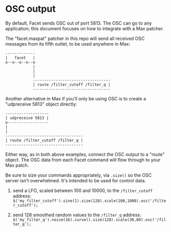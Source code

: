 # OSC output

By default, Facet sends OSC out of port 5813. The OSC can go to any application; this document focuses on how to integrate with a Max patcher.

The "facet.maxpat" patcher in this repo will send all received OSC messages from its fifth outlet, to be used anywhere in Max:

```
-------------
|   facet   |
o--o--o--o--o
            |
            |
            |
            ----------------------------------
            | route /filter_cutoff /filter_q |
            ----------------------------------
```
Another alternative in Max if you'll only be using OSC is to create a "udpreceive 5813" object directly:

```
-------------------
| udpreceive 5813 |
o------------------
|
|
----------------------------------
| route /filter_cutoff /filter_q |
----------------------------------
```

Either way, as in both above examples, connect the OSC output to a "route" object. The OSC data from each Facet command will flow through to your Max patch.

Be sure to size your commands appropriately, via `.size()` so the OSC server isn't overwhelmed. It's intended to be used for control data.

1. send a LFO, scaled between 100 and 10000, to the `/filter_cutoff` address:
`$('my_filter_cutoff').sine(1).size(128).scale(100,1000).osc('/filter_cutoff');`

2. send 128 smoothed random values to the `/filter_q` address:
`$('my_filter_q').noise(16).curve().size(128).scale(30,80).osc('/filter_q');`